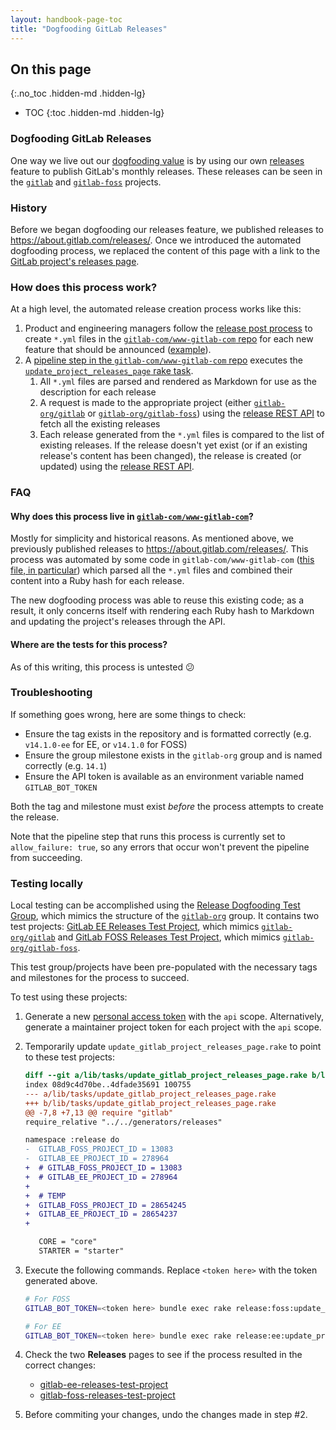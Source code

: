 ```yaml
---
layout: handbook-page-toc
title: "Dogfooding GitLab Releases"
---
```


## On this page
{:.no_toc .hidden-md .hidden-lg}

- TOC
{:toc .hidden-md .hidden-lg}

### Dogfooding GitLab Releases

One way we live out our [dogfooding
value](https://about.gitlab.com/handbook/engineering/#dogfooding) is by using
our own [releases](https://docs.gitlab.com/ee/user/project/releases/) feature to
publish GitLab's monthly releases. These releases can be seen in the
[`gitlab`](https://gitlab.com/gitlab-org/gitlab/-/releases) and
[`gitlab-foss`](https://gitlab.com/gitlab-org/gitlab-foss/-/releases) projects.

### History

Before we began dogfooding our releases feature, we published releases to
<https://about.gitlab.com/releases/>. Once we introduced the automated dogfooding
process, we replaced the content of this page with a link to the [GitLab
project's releases page](https://gitlab.com/gitlab-org/gitlab/-/releases).

### How does this process work?

At a high level, the automated release creation process works like this:

1. Product and engineering managers follow the [release post
   process](https://about.gitlab.com/handbook/marketing/blog/release-posts/) to
   create `*.yml` files in the [`gitlab-com/www-gitlab-com`
   repo](https://gitlab.com/gitlab-com/www-gitlab-com) for each new feature that
   should be announced
   ([example](https://gitlab.com/gitlab-com/www-gitlab-com/-/blob/cd2509aeb941ddd842873b16a733c9b44de67d6b/data/release_posts/unreleased/manage-display-selected-timezone-on-users-profile.yml)).
1. A [pipeline step in the `gitlab-com/www-gitlab-com`
   repo](https://gitlab.com/gitlab-com/www-gitlab-com/-/blob/cd2509aeb941ddd842873b16a733c9b44de67d6b/.gitlab-ci.yml#L289)
   executes the [`update_project_releases_page` rake
   task](https://gitlab.com/gitlab-com/www-gitlab-com/-/blob/dee4996288caffa143f7efdc1e4c0f4e4a82097b/lib/tasks/update_gitlab_project_releases_page.rake).
   1. All `*.yml` files are parsed and rendered as Markdown for use as the
      description for each release
   1. A request is made to the appropriate project (either
      [`gitlab-org/gitlab`](https://gitlab.com/gitlab-org/gitlab/) or
      [`gitlab-org/gitlab-foss`](https://gitlab.com/gitlab-org/gitlab-foss/))
      using the [release REST
      API](https://docs.gitlab.com/ee/api/releases/#list-releases) to fetch all
      the existing releases
   1. Each release generated from the `*.yml` files is compared to the list of
      existing releases. If the release doesn't yet exist (or if an existing
      release's content has been changed), the release is created (or updated)
      using the [release REST
      API](https://docs.gitlab.com/ee/api/releases/#create-a-release).

### FAQ

#### Why does this process live in [`gitlab-com/www-gitlab-com`](https://gitlab.com/gitlab-com/www-gitlab-com/)?

Mostly for simplicity and historical reasons. As mentioned above, we previously
published releases to https://about.gitlab.com/releases/. This process was
automated by some code in `gitlab-com/www-gitlab-com` ([this file, in
particular](https://gitlab.com/gitlab-com/www-gitlab-com/-/blob/1cbdb5813b6c52e35550a8a05e2b4b061d158f0b/generators/releases.rb))
which parsed all the `*.yml` files and combined their content into a Ruby hash
for each release.

The new dogfooding process was able to reuse this existing code; as a result, it
only concerns itself with rendering each Ruby hash to Markdown and updating the
project's releases through the API.

#### Where are the tests for this process?

As of this writing, this process is untested 😕

### Troubleshooting

If something goes wrong, here are some things to check:

- Ensure the tag exists in the repository and is formatted correctly (e.g.
  `v14.1.0-ee` for EE, or `v14.1.0` for FOSS)
- Ensure the group milestone exists in the `gitlab-org` group and is named
  correctly (e.g. `14.1`)
- Ensure the API token is available as an environment variable named
  `GITLAB_BOT_TOKEN`

Both the tag and milestone must exist _before_ the process attempts to create
the release.

Note that the pipeline step that runs this process is currently set to
`allow_failure: true`, so any errors that occur won't prevent the pipeline from
succeeding.

### Testing locally

Local testing can be accomplished using the [Release Dogfooding Test
Group](https://gitlab.com/gitlab-org/ci-cd/release-group/release-dogfooding-test-group),
which mimics the structure of the [`gitlab-org`](https://gitlab.com/gitlab-org)
group. It contains two test projects: [GitLab EE Releases Test
Project](https://gitlab.com/gitlab-org/ci-cd/release-group/release-dogfooding-test-group/gitlab-ee-releases-test-project),
which mimics [`gitlab-org/gitlab`](https://gitlab.com/gitlab-org/gitlab/) and
[GitLab FOSS Releases Test
Project](https://gitlab.com/gitlab-org/ci-cd/release-group/release-dogfooding-test-group/gitlab-foss-releases-test-project),
which mimics
[`gitlab-org/gitlab-foss`](https://gitlab.com/gitlab-org/gitlab-foss/).

This test group/projects have been pre-populated with the necessary tags and
milestones for the process to succeed.

To test using these projects:

1. Generate a new [personal access token](https://docs.gitlab.com/ee/user/profile/personal_access_tokens.html#create-a-personal-access-token) with the `api` scope. Alternatively, generate a maintainer project token for each project with the `api` scope.

1. Temporarily update `update_gitlab_project_releases_page.rake` to point to
   these test projects:

   ```diff
   diff --git a/lib/tasks/update_gitlab_project_releases_page.rake b/lib/tasks/update_gitlab_project_releases_page.rake
   index 08d9c4d70be..4dfade35691 100755
   --- a/lib/tasks/update_gitlab_project_releases_page.rake
   +++ b/lib/tasks/update_gitlab_project_releases_page.rake
   @@ -7,8 +7,13 @@ require "gitlab"
   require_relative "../../generators/releases"

   namespace :release do
   -  GITLAB_FOSS_PROJECT_ID = 13083
   -  GITLAB_EE_PROJECT_ID = 278964
   +  # GITLAB_FOSS_PROJECT_ID = 13083
   +  # GITLAB_EE_PROJECT_ID = 278964
   +
   +  # TEMP
   +  GITLAB_FOSS_PROJECT_ID = 28654245
   +  GITLAB_EE_PROJECT_ID = 28654237
   +

      CORE = "core"
      STARTER = "starter"
   ```

1. Execute the following commands. Replace `<token here>` with the token
   generated above.

   ```sh
   # For FOSS
   GITLAB_BOT_TOKEN=<token here> bundle exec rake release:foss:update_project_releases_page

   # For EE
   GITLAB_BOT_TOKEN=<token here> bundle exec rake release:ee:update_project_releases_page
   ```

1. Check the two **Releases** pages to see if the process resulted in the correct changes:
   - [gitlab-ee-releases-test-project](https://gitlab.com/gitlab-org/ci-cd/release-group/release-dogfooding-test-group/gitlab-ee-releases-test-project/-/releases)
   - [gitlab-foss-releases-test-project](https://gitlab.com/gitlab-org/ci-cd/release-group/release-dogfooding-test-group/gitlab-foss-releases-test-project/-/releases)

1. Before commiting your changes, undo the changes made in step <span>#</span>2.
